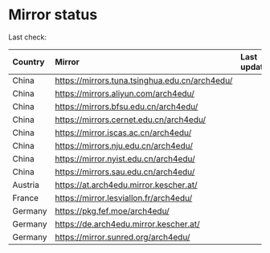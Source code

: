 <script src="./time.js"></script>
# Mirror status
Last check: <script type="text/javascript">localize(1738916834.5513787);</script>

|Country|Mirror|Last update|
|:------|:-----|:----------|
|China|https://mirrors.tuna.tsinghua.edu.cn/arch4edu/|<script type="text/javascript">localize(1738867350);</script>|
|China|https://mirrors.aliyun.com/arch4edu/|<script type="text/javascript">localize(1738867350);</script>|
|China|https://mirrors.bfsu.edu.cn/arch4edu/|<script type="text/javascript">localize(1738867350);</script>|
|China|https://mirrors.cernet.edu.cn/arch4edu/|<script type="text/javascript">localize(1738867350);</script>|
|China|https://mirror.iscas.ac.cn/arch4edu/|<script type="text/javascript">localize(1738867350);</script>|
|China|https://mirrors.nju.edu.cn/arch4edu/|<script type="text/javascript">localize(1738824120);</script>|
|China|https://mirror.nyist.edu.cn/arch4edu/|<script type="text/javascript">localize(1738867350);</script>|
|China|https://mirrors.sau.edu.cn/arch4edu/|<script type="text/javascript">localize(1731653531);</script>|
|Austria|https://at.arch4edu.mirror.kescher.at/|<script type="text/javascript">localize(1738867350);</script>|
|France|https://mirror.lesviallon.fr/arch4edu/|<script type="text/javascript">localize(1738867350);</script>|
|Germany|https://pkg.fef.moe/arch4edu/|<script type="text/javascript">localize(1738867350);</script>|
|Germany|https://de.arch4edu.mirror.kescher.at/|<script type="text/javascript">localize(1738867350);</script>|
|Germany|https://mirror.sunred.org/arch4edu/|<script type="text/javascript">localize(1738867350);</script>|

<script src="./tablefilter/tablefilter.js"></script>
<script src="./table.js"></script>